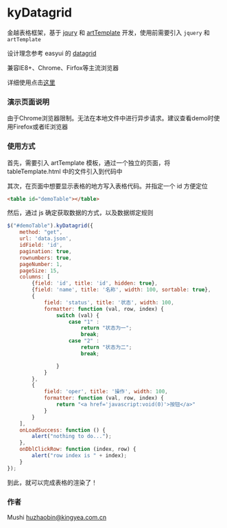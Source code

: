 # kyDatagrid 

金越表格框架，基于 [jqury](https://jquery.com/) 和 [artTemplate](https://github.com/aui/art-template) 开发，使用前需要引入 `jquery` 和 `artTemplate`

设计理念参考 easyui 的 [datagrid](http://www.jeasyui.com/demo/main/index.php?plugin=DataGrid&theme=default&dir=ltr&pitem=&sort=)

兼容IE8+、Chrome、Firfox等主流浏览器

详细使用点击[这里](http://192.168.0.229/kingyea/js-plugin-kyDatagrid/wikis/home)

### 演示页面说明

由于Chrome浏览器限制。无法在本地文件中进行异步请求。建议查看demo时使用Firefox或者IE浏览器

### 使用方式

首先，需要引入 artTemplate 模板，通过一个独立的页面，将 tableTemplate.html 中的文件引入到代码中

其次，在页面中想要显示表格的地方写入表格代码。并指定一个 id 方便定位
```html
<table id="demoTable"></table>
```

然后，通过 js 确定获取数据的方式，以及数据绑定规则

```javascript
$("#demoTable").kyDatagrid({
    method: "get",
    url: 'data.json',
    idField: 'id',
    pagination: true,
    rownumbers: true,
    pageNumber: 1,
    pageSize: 15,
    columns: [
        {field: 'id', title: 'id', hidden: true},
        {field: 'name', title: '名称', width: 100, sortable: true},
        {
            field: 'status', title: '状态', width: 100,
            formatter: function (val, row, index) {
                switch (val) {
                    case "1" :
                        return "状态为一";
                        break;
                    case "2" :
                        return "状态为二";
                        break;

                }
            }
        },
        {
            field: 'oper', title: '操作', width: 100,
            formatter: function (val, row, index) {
                return "<a href='javascript:void(0)'>按钮</a>"
            }
        }
    ],
    onLoadSuccess: function () {
        alert("nothing to do...");
    },
    onDblClickRow: function (index, row) {
        alert("row index is " + index);
    }
});
```

到此，就可以完成表格的渲染了！

### 作者
Mushi <huzhaobin@kingyea.com.cn>